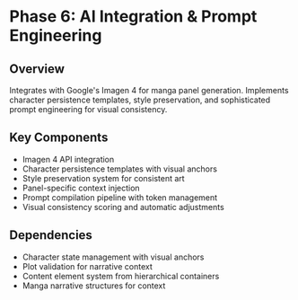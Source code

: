 # Phase 6: AI Integration & Prompt Engineering

## Overview
Integrates with Google's Imagen 4 for manga panel generation. Implements character persistence templates, style preservation, and sophisticated prompt engineering for visual consistency.

## Key Components
- Imagen 4 API integration
- Character persistence templates with visual anchors
- Style preservation system for consistent art
- Panel-specific context injection
- Prompt compilation pipeline with token management
- Visual consistency scoring and automatic adjustments

## Dependencies
- Character state management with visual anchors
- Plot validation for narrative context
- Content element system from hierarchical containers
- Manga narrative structures for context